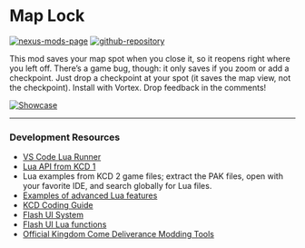 # Map Lock

[![nexus-mods-page](https://img.shields.io/badge/Mod-Map%20Lock%20-bf4848?style=flat-square&logo=nexusmods)](https://www.nexusmods.com/kingdomcomedeliverance2/mods/831) [![github-repository](https://img.shields.io/badge/Open-Source-2ea44f?style=flat-square&logo=github)](https://github.com/rdok/kcd2_map_lock)


This mod saves your map spot when you close it, so it reopens right where you left off. There’s a game bug, though: it only saves if you zoom or add a checkpoint. Just drop a checkpoint at your spot (it saves the map view, not the checkpoint). Install with Vortex. Drop feedback in the comments!

[![Showcase](https://github.com/rdok/kcd2_map_lock/blob/main/documentation/showcase.gif?raw=true)](https://www.nexusmods.com/kingdomcomedeliverance2/mods/831)

***

### Development Resources
- [VS Code Lua Runner](https://www.nexusmods.com/kingdomcomedeliverance2/mods/459)
- [Lua API from KCD 1](https://warhorse.nexusmods.com/)
- Lua examples from KCD 2 game files; extract the PAK files, open with your favorite IDE, and search globally for Lua files.
- [Examples of advanced Lua features](https://benjaminfoo.github.io/Architect/constructions)
- [KCD Coding Guide](https://github.com/benjaminfoo/kcd_coding_guide)
- [Flash UI System](https://www.cryengine.com/docs/static/engines/cryengine-3/categories/1638401/pages/1605718)
- [Flash UI Lua functions](https://www.cryengine.com/docs/static/engines/cryengine-3/categories/1638401/pages/15011742)
- [Official Kingdom Come Deliverance Modding Tools](https://www.nexusmods.com/kingdomcomedeliverance/mods/864)
